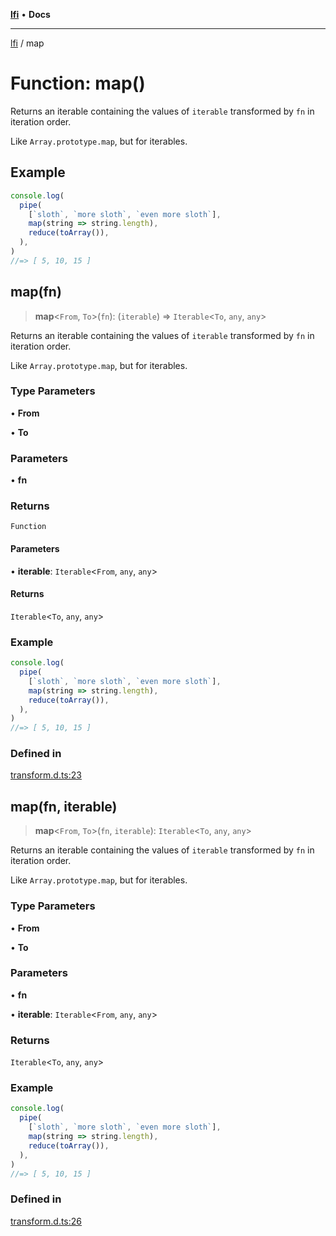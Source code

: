 [**lfi**](../readme.md) • **Docs**

---

[lfi](../globals.md) / map

# Function: map()

Returns an iterable containing the values of `iterable` transformed by `fn` in
iteration order.

Like `Array.prototype.map`, but for iterables.

## Example

```js
console.log(
  pipe(
    [`sloth`, `more sloth`, `even more sloth`],
    map(string => string.length),
    reduce(toArray()),
  ),
)
//=> [ 5, 10, 15 ]
```

## map(fn)

> **map**\<`From`, `To`\>(`fn`): (`iterable`) => `Iterable`\<`To`, `any`,
> `any`\>

Returns an iterable containing the values of `iterable` transformed by `fn` in
iteration order.

Like `Array.prototype.map`, but for iterables.

### Type Parameters

• **From**

• **To**

### Parameters

• **fn**

### Returns

`Function`

#### Parameters

• **iterable**: `Iterable`\<`From`, `any`, `any`\>

#### Returns

`Iterable`\<`To`, `any`, `any`\>

### Example

```js
console.log(
  pipe(
    [`sloth`, `more sloth`, `even more sloth`],
    map(string => string.length),
    reduce(toArray()),
  ),
)
//=> [ 5, 10, 15 ]
```

### Defined in

[transform.d.ts:23](https://github.com/TomerAberbach/lfi/blob/85d6360ac7d8f71c70f308d2ace5bc2aa99ab03d/src/operations/transform.d.ts#L23)

## map(fn, iterable)

> **map**\<`From`, `To`\>(`fn`, `iterable`): `Iterable`\<`To`, `any`, `any`\>

Returns an iterable containing the values of `iterable` transformed by `fn` in
iteration order.

Like `Array.prototype.map`, but for iterables.

### Type Parameters

• **From**

• **To**

### Parameters

• **fn**

• **iterable**: `Iterable`\<`From`, `any`, `any`\>

### Returns

`Iterable`\<`To`, `any`, `any`\>

### Example

```js
console.log(
  pipe(
    [`sloth`, `more sloth`, `even more sloth`],
    map(string => string.length),
    reduce(toArray()),
  ),
)
//=> [ 5, 10, 15 ]
```

### Defined in

[transform.d.ts:26](https://github.com/TomerAberbach/lfi/blob/85d6360ac7d8f71c70f308d2ace5bc2aa99ab03d/src/operations/transform.d.ts#L26)

